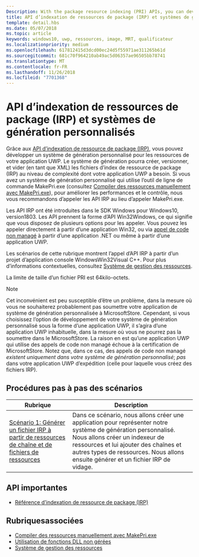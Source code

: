 ```yaml
---
Description: With the package resource indexing (PRI) APIs, you can develop a custom build system for your UWP app's resources. The build system will be able to create, version, and dump PRI files to whatever level of complexity your UWP app needs.
title: API d’indexation de ressources de package (IRP) et systèmes de génération personnalisés
template: detail.hbs
ms.date: 05/07/2018
ms.topic: article
keywords: windows10, uwp, ressources, image, MRT, qualificateur
ms.localizationpriority: medium
ms.openlocfilehash: 617812415d3dcd00ec24d5f55971ae311265b61d
ms.sourcegitcommit: 681c70f964210ab49ac5d06357ae96505bb78741
ms.translationtype: MT
ms.contentlocale: fr-FR
ms.lasthandoff: 11/26/2018
ms.locfileid: "7701368"
---
```

# <a name="package-resource-indexing-pri-apis-and-custom-build-systems"></a>API d’indexation de ressources de package (IRP) et systèmes de génération personnalisés
Grâce aux [API d’indexation de ressource de package (IRP)](https://msdn.microsoft.com/library/windows/desktop/mt845690), vous pouvez développer un système de génération personnalisé pour les ressources de votre application UWP. Le système de génération pourra créer, versionner, et vider (en tant que XML) les fichiers d’index de ressource de package (IRP) au niveau de complexité dont votre application UWP a besoin. Si vous avez un système de génération personnalisé qui utilise l’outil de ligne de commande MakePri.exe (consultez [Compiler des ressources manuellement avec MakePri.exe](makepri-exe-command-options.md)), pour améliorer les performances et le contrôle, nous vous recommandons d’appeler les API IRP au lieu d’appeler MakePri.exe.

Les API IRP ont été introduites dans le SDK Windows pour Windows10, version1803. Les API prennent la forme d’API Win32Windows, ce qui signifie que vous disposez de plusieurs options pour les appeler. Vous pouvez les appeler directement à partir d’une application Win32, ou via [appel de code non managé](/dotnet/framework/interop/consuming-unmanaged-dll-functions?branch=live) à partir d’une application .NET ou même à partir d’une application UWP.

Les scénarios de cette rubrique montrent l’appel d’API IRP à partir d’un projet d’application console WindowsWin32Visual C++. Pour plus d’informations contextuelles, consultez [Système de gestion des ressources](resource-management-system.md).

La limite de taille d’un fichier PRI est 64kilo-octets.

> [!NOTE]
> Cet inconvénient est peu susceptible d’être un problème, dans la mesure où vous ne souhaiterez probablement pas soumettre votre application de système de génération personnalisée à MicrosoftStore. Cependant, si vous choisissez l’option de développement de votre système de génération personnalisé sous la forme d’une application UWP, il s’agira d’une application UWP inhabituelle, dans la mesure où vous ne pourrez pas la soumettre dans le MicrosoftStore. La raison en est qu’une application UWP qui utilise des appels de code non managé échoue à la certification de MicrosoftStore. Notez que, dans ce cas, des appels de code non managé *existent uniquement dans votre système de génération personnalisé*; *pas* dans votre application UWP d’expédition (celle pour laquelle vous créez des fichiers IRP).

## <a name="scenario-walkthroughs"></a>Procédures pas à pas des scénarios
|Rubrique|Description|
|-|-|
|[Scénario 1: Générer un fichier IRP à partir de ressources de chaîne et de fichiers de ressources](pri-apis-scenario-1.md)|Dans ce scénario, nous allons créer une application pour représenter notre système de génération personnalisé. Nous allons créer un indexeur de ressources et lui ajouter des chaînes et autres types de ressources. Nous allons ensuite générer et un fichier IRP de vidage.|

## <a name="important-apis"></a>API importantes
* [Référence d’indexation de ressource de package (IRP)](https://msdn.microsoft.com/library/windows/desktop/mt845690)

## <a name="related-topics"></a>Rubriquesassociées
* [Compiler des ressources manuellement avec MakePri.exe](makepri-exe-command-options.md)
* [Utilisation de fonctions DLL non gérées](/dotnet/framework/interop/consuming-unmanaged-dll-functions?branch=live)
* [Système de gestion des ressources](resource-management-system.md)
